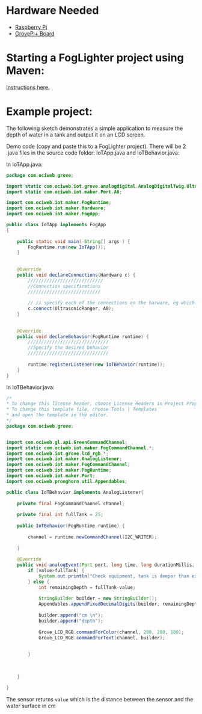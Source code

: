 # Hardware Needed
- [Raspberry Pi](https://www.raspberrypi.org/)
- [GrovePi+ Board](https://www.dexterindustries.com/shop/grovepi-board/)

# Starting a FogLighter project using Maven:
[Instructions here.](https://github.com/oci-pronghorn/FogLighter/blob/master/README.md)

# Example project:

The following sketch demonstrates a simple application to measure the depth of water in a tank and output it on an LCD screen.

Demo code (copy and paste this to a FogLighter project). There will be 2 .java files in the source code folder: IoTApp.java and IoTBehavior.java:

In IoTApp.java:

```java
package com.ociweb.grove;

import static com.ociweb.iot.grove.analogdigital.AnalogDigitalTwig.UltrasonicRanger;
import static com.ociweb.iot.maker.Port.A0;

import com.ociweb.iot.maker.FogRuntime;
import com.ociweb.iot.maker.Hardware;
import com.ociweb.iot.maker.FogApp;

public class IoTApp implements FogApp
{
    
    public static void main( String[] args ) {
        FogRuntime.run(new IoTApp());
    }
    
    
    @Override
    public void declareConnections(Hardware c) {
        ////////////////////////////
        //Connection specifications
        ///////////////////////////
        
        // // specify each of the connections on the harware, eg which component is plugged into which connection.
        c.connect(UltrasonicRanger, A0);
    }
    
    
    @Override
    public void declareBehavior(FogRuntime runtime) {
        //////////////////////////////
        //Specify the desired behavior
        //////////////////////////////
        
        runtime.registerListener(new IoTBehavior(runtime));
    }
}
```


In IoTBehavior.java:


```java
/*
* To change this license header, choose License Headers in Project Properties.
* To change this template file, choose Tools | Templates
* and open the template in the editor.
*/
package com.ociweb.grove;


import com.ociweb.gl.api.GreenCommandChannel;
import static com.ociweb.iot.maker.FogCommandChannel.*;
import com.ociweb.iot.grove.lcd_rgb.*;
import com.ociweb.iot.maker.AnalogListener;
import com.ociweb.iot.maker.FogCommandChannel;
import com.ociweb.iot.maker.FogRuntime;
import com.ociweb.iot.maker.Port;
import com.ociweb.pronghorn.util.Appendables;

public class IoTBehavior implements AnalogListener{
    
    private final FogCommandChannel channel;
    
    private final int fullTank = 25;
    
    public IoTBehavior(FogRuntime runtime) {
        
        channel = runtime.newCommandChannel(I2C_WRITER);
        
    }
    
    @Override
    public void analogEvent(Port port, long time, long durationMillis, int average, int value) {
        if (value>fullTank) {
            System.out.println("Check equipment, tank is deeper than expected");
        } else {
            int remainingDepth = fullTank-value;
            
            StringBuilder builder = new StringBuilder();
            Appendables.appendFixedDecimalDigits(builder, remainingDepth, 100);
            
            builder.append("cm \n");
            builder.append("depth");
            
            Grove_LCD_RGB.commandForColor(channel, 200, 200, 180);
            Grove_LCD_RGB.commandForText(channel, builder);
            
            
        }
        
        
        
    }
    
}
```


The sensor returns ```value``` which is the distance between the sensor and the water surface in _cm_






